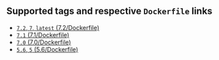 
## Supported tags and respective `Dockerfile` links
* [`7.2`, `7`, `latest` (7.2/Dockerfile)](https://github.com/javanile/lamp/blob/master/7.2/Dockerfile)
* [`7.1` (7.1/Dockerfile)](https://github.com/javanile/vtiger/blob/master/7.1/Dockerfile)
* [`7.0` (7.0/Dockerfile)](https://github.com/javanile/vtiger/blob/master/7.0/Dockerfile)
* [`5.6`, `5` (5.6/Dockerfile)](https://github.com/javanile/vtiger/blob/master/5.6/Dockerfile)
